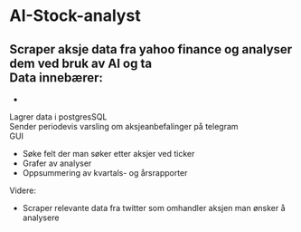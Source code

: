 # AI-Stock-analyst

Scraper aksje data fra yahoo finance og analyser dem ved bruk av AI og ta \
Data innebærer:
- 
- 
Lagrer data i postgresSQL \
Sender periodevis varsling om aksjeanbefalinger på telegram \
GUI 
- Søke felt der man søker etter aksjer ved ticker
- Grafer av analyser
- Oppsummering av kvartals- og årsrapporter

Videre:
- Scraper relevante data fra twitter som omhandler aksjen man ønsker å analysere
